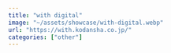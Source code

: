 ```yaml
---
title: "with digital"
image: "~/assets/showcase/with-digital.webp"
url: "https://with.kodansha.co.jp/"
categories: ["other"]
---
```

